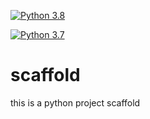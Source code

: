 [![Python 3.8](https://github.com/jongpal/scaffold/actions/workflows/python38.yml/badge.svg)](https://github.com/jongpal/scaffold/actions/workflows/python38.yml)

[![Python 3.7](https://github.com/jongpal/scaffold/actions/workflows/azure-python37.yml/badge.svg)](https://github.com/jongpal/scaffold/actions/workflows/azure-python37.yml)

# scaffold
this is a python project scaffold
